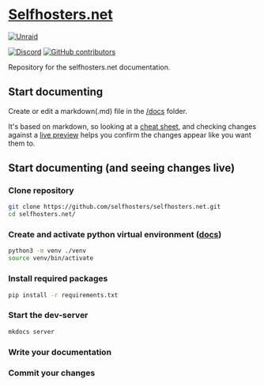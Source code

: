 # [Selfhosters.net](https://selfhosters.net/)

[![Unraid](https://raw.githubusercontent.com/selfhosters/unRAID-CA-templates/master/.github/ISSUE_TEMPLATE/discord_unraid_unraid.png )](https://discord.gg/qWPbc8R)

[![Discord](https://img.shields.io/discord/641230698166091777?color=%23ff8c2f&label=Discord&logo=discord&logoColor=%23ff8c2f&style=for-the-badge)](https://discord.gg/qWPbc8R)
[![GitHub contributors](https://img.shields.io/github/contributors/selfhosters/selfhosters.net.svg?color=%23ff8c2f&style=for-the-badge)](https://github.com/selfhosters/selfhosters.net/graphs/contributors)

Repository for the selfhosters.net documentation.

## Start documenting

Create or edit a markdown(.md) file in the [/docs](/docs/) folder.

It's based on markdown, so looking at a [cheat sheet](https://github.com/adam-p/markdown-here/wiki/Markdown-Cheatshee), and checking changes against a [live preview](https://markdownlivepreview.com/) helps you confirm the changes appear like you want them to.

## Start documenting (and seeing changes live)

### Clone repository

```bash
git clone https://github.com/selfhosters/selfhosters.net.git
cd selfhosters.net/
```

### Create and activate python virtual environment ([docs](https://packaging.python.org/guides/installing-using-pip-and-virtual-environments/))

```bash
python3 -m venv ./venv
source venv/bin/activate
```

### Install required packages

```bash
pip install -r requirements.txt
```

### Start the dev-server

```bash
mkdocs server
```

### Write your documentation

### Commit your changes
